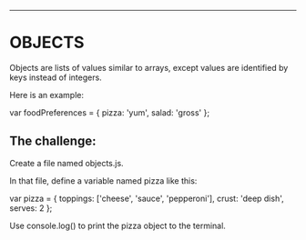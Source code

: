 -------------------
# OBJECTS

Objects are lists of values similar to arrays, except values are identified by keys
instead of integers.

Here is an example:

var foodPreferences = {
  pizza: 'yum',
  salad: 'gross'
};

## The challenge:

Create a file named objects.js.

In that file, define a variable named pizza like this:

var pizza = {
  toppings: ['cheese', 'sauce', 'pepperoni'],
  crust: 'deep dish',
  serves: 2
};

Use console.log() to print the pizza object to the terminal.
